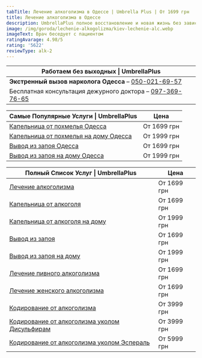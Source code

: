 ```yaml
---
tabTitle: Лечение алкоголизма в Одессе | Umbrella Plus | От 1699 грн
title: Лечение алкоголизма в Одессе
description: UmbrellaPlus полное восстановление и новая жизнь без зависимости
image: /img/goroda/lechenie-alkogolizma/kiev-lechenie-alc.webp
imageText: Врач беседует с пациентом
ratingAvarage: 4.98/5
rating: '5622'
reviewType: alk-2
---
```


| Работаем без выходных \| UmbrellaPlus                                       |
| --------------------------------------------------------------------------- |
| **Экстренный вызов нарколога Одесса** – [050-021-69-57](tel:0500216957)     |
| Бесплатная консультация дежурного доктора – [097-369-76-65](tel:0973697665) |

| Самые Популярные Услуги \| UmbrellaPlus                                      | Цена        |
| ---------------------------------------------------------------------------- | ----------- |
| [Капельница от похмелья Одесса](kapelnica-ot-alkogolia-od)                   | От 1699 грн |
| [Капельница от похмелья на дому Одесса](kapelnica-ot-alkogolizma-na-domy-od) | От 1999 грн |
| [Вывод из запоя Одесса](vivod-iz-zapoia-od)                                  | От 1699 грн |
| [Вывод из запоя на дому Одесса](vivod-iz-zapoia-na-domy-od)                  | От 1999 грн |

| Полный Список Услуг \| UmbrellaPlus                                                                                                    | Цена        |
| -------------------------------------------------------------------------------------------------------------------------------------- | ----------- |
| [Лечение алкоголизма](https://umbrella-plus.com.ua/services/lechenie-alkogolizma/)                                                     | От 1699 грн |
| [Капельница от алкоголя](https://umbrella-plus.com.ua/services/kapelnica-ot-alkogolia-umbrellaplus/)                                   | От 1699 грн |
| [Капельница от алкоголя на дому](https://umbrella-plus.com.ua/services/kapelnica_ot_alkogola_na_domy_umbrellaplus/)                    | От 1999 грн |
| [Вывод из запоя](https://umbrella-plus.com.ua/services/vivod-iz-zapoia-umbrellaplus/)                                                  | От 1699 грн |
| [Вывод из запоя на дому](https://umbrella-plus.com.ua/services/vivod-iz-zapoia-na-domy-umbrellaplus/)                                  | От 1999 грн |
| [Лечение пивного алкоголизма](https://umbrella-plus.com.ua/services/lechenie-pivnogo-alkogolizma-umbrellaplus/)                        | От 1699 грн |
| [Лечение женского алкоголизма](https://umbrella-plus.com.ua/services/lechenie-jenskogo-alkogolizma-umbrellaplus/)                      | От 1699 грн |
| [Кодирование от алкоголизма](https://umbrella-plus.com.ua/services/kodirovka-ot-alkogolia-umbrellaplus/)                               | От 3999 грн |
| [Кодирование от алкоголизма уколом Дисульфирам](https://umbrella-plus.com.ua/services/kodirovka-ot-alkogolia-disulfiram-umbrellaplus/) | От 3999 грн |
| [Кодирование от алкоголизма уколом Эспераль](https://umbrella-plus.com.ua/services/kodirovka-ot-alkogolizma-espiarl-umbrellaplus/)     | От 5999 грн |
